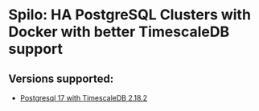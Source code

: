 # Spilo: HA PostgreSQL Clusters with Docker with better TimescaleDB support

## Versions supported:

* [Postgresql 17 with TimescaleDB 2.18.2](Dockerfile-pg17-2.18.2)
